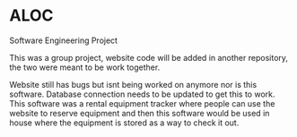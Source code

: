 ALOC
====

Software Engineering Project

This was a group project, website code will be added in another repository, the two were meant to be work together.

Website still has bugs but isnt being worked on anymore nor is this software. Database connection needs to be updated to
get this to work. This software was a rental equipment tracker where people can use the website to reserve equipment and then this software would be used in house where the equipment is stored as a way to check it out.
